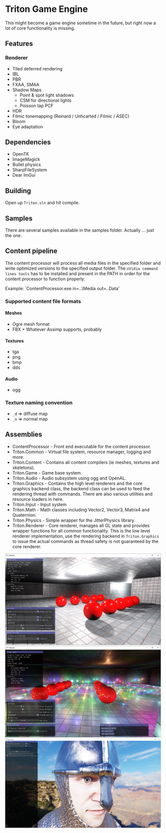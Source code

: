 Triton Game Engine
=====================
This might become a game engine sometime in the future, but right now a lot of core functionality is missing.

## Features

### Renderer
* Tiled deferred rendering
* IBL
* PBR
* FXAA, SMAA
* Shadow Maps
    * Point & spot light shadows
    * CSM for directional lights
    * Poisson tap PCF
* HDR
* Filmic tonemapping (Reinard / Unhcarted / Filmic / ASEC)
* Bloom
* Eye adaptation

## Dependencies
* OpenTK
* ImageMagick
* Bullet physics
* SharpFileSystem
* Dear ImGui

## Building
Open up `Triton.sln` and hit compile.

## Samples
There are several samples available in the samples folder. Actually ... just the one.

## Content pipeline
The content processor will process all media files in the specified folder and write optimized versions to the specified output folder. The `nVidia command lines tools` has to be installed and present in the PATH in order for the content processor to function properly.

Example: `ContentProcessor.exe in=..\Media out=..Data'

### Supported content file formats
#### Meshes
* Ogre mesh format
* FBX + Whatever Assimp supports, probably

#### Textures
* tga
* png
* bmp
* dds

#### Audio
* ogg

### Texture naming convention
* `_d` => diffuse map
* `_n` => normal map

## Assemblies
* ContentProcessor - Front end executable for the content processor.
* Triton.Common - Virtual file system, resource manager, logging and more.
* Triton.Content - Contains all content compilers (ie meshes, textures and skeletons).
* Triton.Game - Game base system.
* Triton.Audio - Audio subsystem using ogg and OpenAL.
* Triton.Graphics - Contains the high level renderers and the core graphics backend class, the backend class can be used to feed the rendering thread with commands. There are also various utilities and resource loaders in here.
* Triton.Input - Input system
* Triton.Math - Math classes including Vector2, Vector3, Matrix4 and Quaternion.
* Triton.Physics - Simple wrapper for the JitterPhysics library.
* Triton.Renderer - Core renderer, manages all GL state and provides wrapper functions for all common functionality. This is the low level renderer implementation, use the rendering backend in `Triton.Graphics` to issue the actual commands as thread safety is not guaranteed by the core renderer.

![Cewl screenshot](screenshot.jpg?raw=true "Basic Scene Sample")
![Cewl screenshot](screenshot2.jpg?raw=true "Tiled deferred lighting")
![Cewl screenshot](screenshot_modelviewer.jpg?raw=true "Model viewer")
